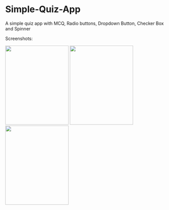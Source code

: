 # Simple-Quiz-App
A simple quiz app with MCQ, Radio buttons, Dropdown Button, Checker Box and Spinner 

Screenshots:

 <img src="https://github.com/SumaitaB/Simple-Quiz-App/assets/51522304/942b9252-c4c3-4a7e-a827-f5cb71a73bb1"  width="200" height="250"> 
  <img src="https://github.com/SumaitaB/Simple-Quiz-App/assets/51522304/7432850f-2692-4f72-afb6-5da683a4b58c"  width="200" height="250"> 
   <img src="https://github.com/SumaitaB/Simple-Quiz-App/assets/51522304/c94a5c52-8ab4-4ffd-9b19-d71cf931f0f1"  width="200" height="250"> 

